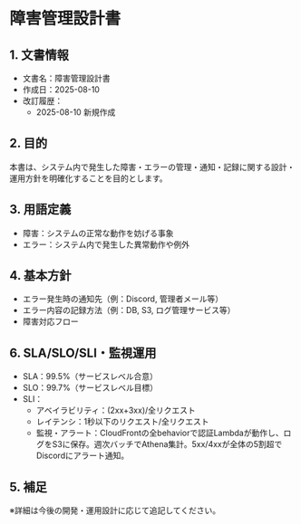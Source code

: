 # 障害管理設計書

## 1. 文書情報
- 文書名：障害管理設計書
- 作成日：2025-08-10
- 改訂履歴：
    - 2025-08-10 新規作成

## 2. 目的
本書は、システム内で発生した障害・エラーの管理・通知・記録に関する設計・運用方針を明確化することを目的とします。

## 3. 用語定義
- 障害：システムの正常な動作を妨げる事象
- エラー：システム内で発生した異常動作や例外

## 4. 基本方針
- エラー発生時の通知先（例：Discord, 管理者メール等）
- エラー内容の記録方法（例：DB, S3, ログ管理サービス等）
- 障害対応フロー

## 6. SLA/SLO/SLI・監視運用
- SLA：99.5%（サービスレベル合意）
- SLO：99.7%（サービスレベル目標）
- SLI：
    - アベイラビリティ：(2xx+3xx)/全リクエスト
    - レイテンシ：1秒以下のリクエスト/全リクエスト
    - 監視・アラート：CloudFrontの全behaviorで認証Lambdaが動作し、ログをS3に保存。週次バッチでAthena集計。5xx/4xxが全体の5割超でDiscordにアラート通知。

## 5. 補足
※詳細は今後の開発・運用設計に応じて追記してください。
